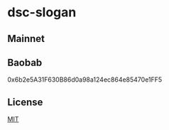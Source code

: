 # dsc-slogan

## Mainnet

## Baobab
0x6b2e5A31F630B86d0a98a124ec864e85470e1FF5

## License
[MIT](LICENSE)
